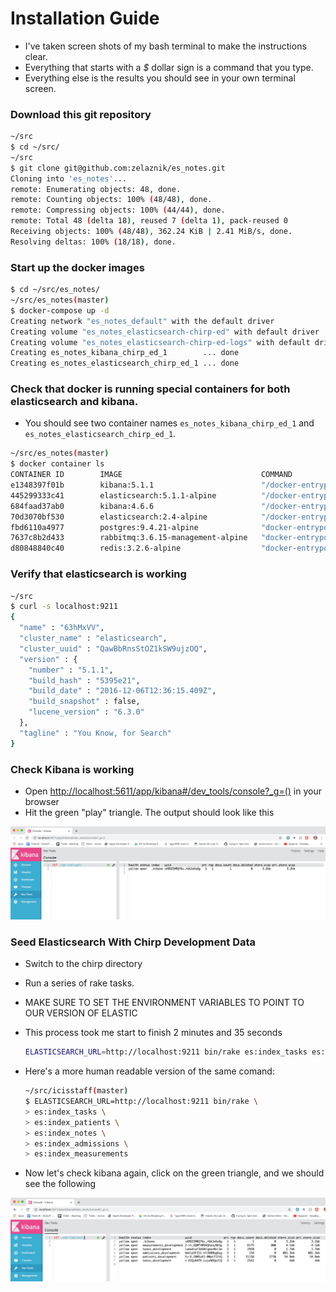 # Installation Guide

- I've taken screen shots of my bash terminal to make the instructions clear.
- Everything that starts with a _$_ dollar sign is a command that you type.
- Everything else is the results you should see in your own terminal screen.

### Download this git repository

```sh
~/src
$ cd ~/src/
~/src
$ git clone git@github.com:zelaznik/es_notes.git
Cloning into 'es_notes'...
remote: Enumerating objects: 48, done.
remote: Counting objects: 100% (48/48), done.
remote: Compressing objects: 100% (44/44), done.
remote: Total 48 (delta 18), reused 7 (delta 1), pack-reused 0
Receiving objects: 100% (48/48), 362.24 KiB | 2.41 MiB/s, done.
Resolving deltas: 100% (18/18), done.
```

### Start up the docker images

 
```sh
$ cd ~/src/es_notes/
~/src/es_notes(master)
$ docker-compose up -d
Creating network "es_notes_default" with the default driver
Creating volume "es_notes_elasticsearch-chirp-ed" with default driver
Creating volume "es_notes_elasticsearch-chirp-ed-logs" with default driver
Creating es_notes_kibana_chirp_ed_1        ... done
Creating es_notes_elasticsearch_chirp_ed_1 ... done
```

### Check that docker is running special containers for both elasticsearch and kibana.

- You should see two container names `es_notes_kibana_chirp_ed_1` and `es_notes_elasticsearch_chirp_ed_1`.

```sh
~/src/es_notes(master)
$ docker container ls
CONTAINER ID        IMAGE                               COMMAND                  CREATED              STATUS              PORTS                                                                                        NAMES
e1348397f01b        kibana:5.1.1                        "/docker-entrypoint.…"   12 seconds ago       Up 10 seconds       0.0.0.0:5611->5601/tcp                                                                       es_notes_kibana_chirp_ed_1
445299333c41        elasticsearch:5.1.1-alpine          "/docker-entrypoint.…"   12 seconds ago       Up 10 seconds       0.0.0.0:9211->9200/tcp, 0.0.0.0:9311->9300/tcp                                               es_notes_elasticsearch_chirp_ed_1
684faad37ab0        kibana:4.6.6                        "/docker-entrypoint.…"   About a minute ago   Up About a minute   0.0.0.0:5601->5601/tcp                                                                       chirpstrap_kibana_1
70d3070bf530        elasticsearch:2.4-alpine            "/docker-entrypoint.…"   About a minute ago   Up About a minute   0.0.0.0:9200->9200/tcp, 9300/tcp                                                             chirpstrap_elasticsearch_1
fbd6110a4977        postgres:9.4.21-alpine              "docker-entrypoint.s…"   7 days ago           Up 17 minutes       0.0.0.0:5432->5432/tcp                                                                       chirpstrap_db_1
7637c8b2d433        rabbitmq:3.6.15-management-alpine   "docker-entrypoint.s…"   7 days ago           Up 17 minutes       4369/tcp, 5671/tcp, 0.0.0.0:5672->5672/tcp, 15671/tcp, 25672/tcp, 0.0.0.0:15672->15672/tcp   chirpstrap_rabbitmq_1
d80848840c40        redis:3.2.6-alpine                  "docker-entrypoint.s…"   7 days ago           Up 17 minutes       0.0.0.0:6379->6379/tcp                                                                       chirpstrap_redis_1
```

### Verify that elasticsearch is working

```sh
~/src
$ curl -s localhost:9211
{
  "name" : "63hMxVV",
  "cluster_name" : "elasticsearch",
  "cluster_uuid" : "QawBbRnsStOZ1kSW9ujzOQ",
  "version" : {
    "number" : "5.1.1",
    "build_hash" : "5395e21",
    "build_date" : "2016-12-06T12:36:15.409Z",
    "build_snapshot" : false,
    "lucene_version" : "6.3.0"
  },
  "tagline" : "You Know, for Search"
}
```
    
### Check Kibana is working
 - Open [http://localhost:5611/app/kibana#/dev_tools/console?_g=()](http://localhost:5611/app/kibana#/dev_tools/console?_g=%28%29) in your browser
 - Hit the green "play" triangle.  The output should look like this

![Kibana Blank Console](images/kibana_blank_console.gif)

### Seed Elasticsearch With Chirp Development Data
  - Switch to the chirp directory
  - Run a series of rake tasks.
  - MAKE SURE TO SET THE ENVIRONMENT VARIABLES TO POINT TO OUR VERSION OF ELASTIC
  - This process took me start to finish 2 minutes and 35 seconds

    ```sh
    ELASTICSEARCH_URL=http://localhost:9211 bin/rake es:index_tasks es:index_patients es:index_notes es:index_admissions es:index_measurements
    ```

  - Here's a more human readable version of the same comand:

    ```sh
    ~/src/icisstaff(master)
    $ ELASTICSEARCH_URL=http://localhost:9211 bin/rake \
    > es:index_tasks \
    > es:index_patients \
    > es:index_notes \
    > es:index_admissions \
    > es:index_measurements
    ```

   - Now let's check kibana again, click on the green triangle, and we should see the following

![all the new indices are listed in tabular form](images/kibana_seeded_data.gif)
